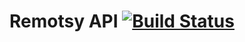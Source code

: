 # Remotsy API [![Build Status](https://travis-ci.org/jorgecis/RemotsyLib3.svg?branch=async_io)](https://travis-ci.org/jorgecis/RemotsyLib3/) 
